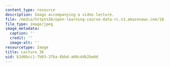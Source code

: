 ```yaml
---
content_type: resource
description: Image accompanying a video lecture.
file: /media/https%3A/open-learning-course-data-rc.s3.amazonaws.com/18-01-single-variable-calculus-fall-2006/b2d6bcc17b0337ba8bbda00c4db2be6d_lec36.jpg
file_type: image/jpeg
image_metadata:
  caption: ''
  credit: ''
  image-alt: ''
resourcetype: Image
title: Lecture 36
uid: b2d6bcc1-7b03-37ba-8bbd-a00c4db2be6d
---
```

